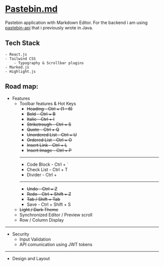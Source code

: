 # [Pastebin.md](https://github.com/kibikalo/pastebin-md)

Pastebin application with Markdown Editor. For the backend i am using [pastebin-api](https://github.com/kibikalo/pastebin-api) that i previously wrote in Java.

## Tech Stack
    - React.js
    - Tailwind CSS
        - Typography & Scrollbar plugins
    - Marked.js
    - Highlight.js

## Road map:

- Features
    - Toolbar features & Hot Keys
        - ~~Heading            - Ctrl + (1 - 6)~~
        - ~~Bold               - Ctrl + B~~
        - ~~Italic             - Ctrl + I~~ 
        - ~~Striketrough       - Ctrl + S~~
        - ~~Quote              - Ctrl + Q~~
        - ~~Unordered List     - Ctrl + U~~
        - ~~Ordered List       - Ctrl + O~~
        - ~~Insert Link        - Ctrl + L~~
        - ~~Insert Image       - Ctrl + P~~
        ***
        - Code Block         - Ctrl + `
        - Check List         - Ctrl + T
        - Divider            - Ctrl + 
        ***
        - ~~Undo - Ctrl + Z~~
        - ~~Redo - Ctrl + Shift + Z~~
        - ~~Tab / Shift + Tab~~
        - Save   - Ctrl + Shift + S
    - ~~Light / Dark Theme~~
    - Synchronized Editor / Preview scroll
    - Row / Column Display

***

- Security
    - Input Validation
    - API comunication using JWT tokens

***

- Design and Layout